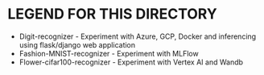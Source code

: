 # LEGEND FOR THIS DIRECTORY
* Digit-recognizer - Experiment with Azure, GCP, Docker and inferencing using flask/django web application
* Fashion-MNIST-recognizer - Experiment with MLFlow
* Flower-cifar100-recognizer - Experiment with Vertex AI and Wandb
